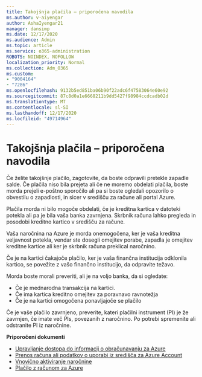```yaml
---
title: Takojšnja plačila – priporočena navodila
ms.author: v-aiyengar
author: AshaIyengar21
manager: dansimp
ms.date: 12/17/2020
ms.audience: Admin
ms.topic: article
ms.service: o365-administration
ROBOTS: NOINDEX, NOFOLLOW
localization_priority: Normal
ms.collection: Adm_O365
ms.custom:
- "9004164"
- "7286"
ms.openlocfilehash: 9132b5ed851ba06b90f22adc6f47583064e60e92
ms.sourcegitcommit: 87c8d0a1e6668211b9dd5427f98984ccdcadb02d
ms.translationtype: MT
ms.contentlocale: sl-SI
ms.lasthandoff: 12/17/2020
ms.locfileid: "49714964"
---
```

# <a name="make-immediate-payment---recommended-steps"></a>Takojšnja plačila – priporočena navodila

Če želite takojšnje plačilo, zagotovite, da boste odpravili pretekle zapadle salde. Če plačila niso bila prejeta ali če ne moremo obdelati plačila, boste morda prejeli e-poštno sporočilo ali pa si boste ogledali opozorilo o obvestilu o zapadlosti, in sicer v središču za račune ali portal Azure. 

Plačila morda ni bilo mogoče obdelati, če je kreditna kartica v datoteki potekla ali pa je bila vaša banka zavrnjena. Skrbnik računa lahko pregleda in posodobi kreditno kartico v središču za račune. 

Vaša naročnina na Azure je morda onemogočena, ker je vaša kreditna veljavnost potekla, vendar ste dosegli omejitev porabe, zapadla je omejitev kreditne kartice ali ker je skrbnik računa preklical naročnino.  

Če je na kartici čakajoče plačilo, ker je vaša finančna institucija odklonila kartico, se povežite z vašo finančno institucijo, da odpravite težavo.  

Morda boste morali preveriti, ali je na voljo banka, da si ogledate:

- Če je mednarodna transakcija na kartici. 
- Če ima kartica kreditno omejitev za poravnavo ravnotežja 
- Če je na kartici omogočena ponavljajoče se plačilo 

Če je vaše plačilo zavrnjeno, preverite, kateri plačilni instrument (PI) je že zavrnjen, če imate več PIs, povezanih z naročnino. Po potrebi spremenite ali odstranite PI iz naročnine. 

**Priporočeni dokumenti** 

- [Upravljanje dostopa do informacij o obračunavanju za Azure](https://docs.microsoft.com/azure/billing/billing-manage-access?WT.mc_id=Portal-Microsoft_Azure_Support)
- [Prenos računa ali podatkov o uporabi iz središča za Azure Account](https://docs.microsoft.com/azure/billing/billing-download-azure-invoice-daily-usage-date?WT.mc_id=Portal-Microsoft_Azure_Support)
- [Vnovično aktiviranje naročnine](https://docs.microsoft.com/azure/billing/billing-subscription-become-disable?WT.mc_id=Portal-Microsoft_Azure_Support)
- [Plačilo z računom za Azure](https://docs.microsoft.com/azure/cost-management-billing/manage/pay-by-invoice) 